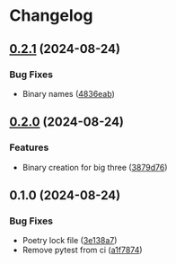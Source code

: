 # Changelog

## [0.2.1](https://github.com/tencorvids/imposter/compare/v0.2.0...v0.2.1) (2024-08-24)


### Bug Fixes

* Binary names ([4836eab](https://github.com/tencorvids/imposter/commit/4836eabf0d747e14c6a3c995dd8ee67e8059e73b))

## [0.2.0](https://github.com/tencorvids/imposter/compare/v0.1.0...v0.2.0) (2024-08-24)


### Features

* Binary creation for big three ([3879d76](https://github.com/tencorvids/imposter/commit/3879d7684182e86cffa4d4b8cb283b07eb527ea4))

## 0.1.0 (2024-08-24)


### Bug Fixes

* Poetry lock file ([3e138a7](https://github.com/tencorvids/imposter/commit/3e138a77807e66fdd2d4e0c056786845b859d5ba))
* Remove pytest from ci ([a1f7874](https://github.com/tencorvids/imposter/commit/a1f7874efcf17d2a8f9ca5fea2d7623dd9c95a3d))
